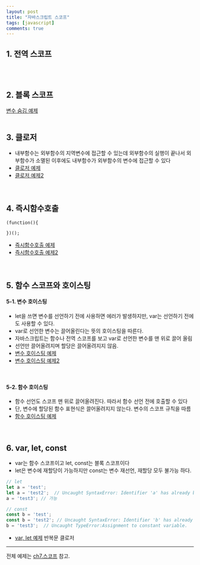 ```yaml
---
layout: post
title: "자바스크립트 스코프"
tags: [javascript]
comments: true
---
```


## 1. 전역 스코프
<br/><br/>

## 2. 블록 스코프
[변수 숨김 예제](https://github.com/yoojh9/learning-javascript-example/blob/master/ch7/variable-masking-test.js)
<br/><br/>

## 3. 클로저
- 내부함수는 외부함수의 지역변수에 접근할 수 있는데 외부함수의 실행이 끝나서 외부함수가 소멸된 이후에도 내부함수가 외부함수의 변수에 접근할 수 있다  
- [클로저 예제](https://github.com/yoojh9/learning-javascript-example/blob/master/ch7/closuer-test.js)  
- [클로저 예제2](https://github.com/yoojh9/learning-javascript-example/blob/master/ch7/closuer2-test.js)  
<br/><br/>

## 4. 즉시함수호출
```
(function(){

})();
```
- [즉시함수호출 예제](https://github.com/yoojh9/learning-javascript-example/blob/master/ch7/iife-test.js)  
- [즉시함수호출 예제2](https://github.com/yoojh9/learning-javascript-example/blob/master/ch7/iife2-test.js)  
<br/><br/>

## 5. 함수 스코프와 호이스팅
#### 5-1. 변수 호이스팅
- let을 쓰면 변수를 선언하기 전에 사용하면 에러가 발생하지만, var는 선언하기 전에도 사용할 수 있다.
- var로 선언한 변수는 끌어올린다는 뜻의 호이스팅을 따른다.
- 자바스크립트는 함수나 전역 스코프를 보고 var로 선언한 변수를 맨 위로 끌어 올림
- 선언만 끌어올려지며 할당은 끌어올려지지 않음.  
- [변수 호이스팅 예제](https://github.com/yoojh9/learning-javascript-example/blob/master/ch7/hoisting-test.js)  
- [변수 호이스팅 예제2](https://github.com/yoojh9/learning-javascript-example/blob/master/ch7/hoisting2-test.js)   
<br/>

#### 5-2. 함수 호이스팅
- 함수 선언도 스코프 맨 위로 끌어올려진다. 따라서 함수 선언 전에 호출할 수 있다
- 단, 변수에 할당된 함수 표현식은 끌어올려지지 않는다. 변수의 스코프 규칙을 따름
- [함수 호이스팅 예제](https://github.com/yoojh9/learning-javascript-example/blob/master/ch7/function-hoisting-test.js)  
<br/><br/>

## 6. var, let, const
- var는 함수 스코프이고 let, const는 블록 스코프이다
- let은 변수에 재할당이 가능하지만 const는 변수 재선언, 재할당 모두 불가능 하다.  

``` javascript
// let
let a = 'test';
let a = 'test2';  // Uncaught SyntaxError: Identifier 'a' has already been declared
a = 'test3'; // 가능

// const
const b = 'test';
const b = 'test2'; // Uncaught SyntaxError: Identifier 'b' has already been declared
b = 'test3';  // Uncaught TypeError:Assignment to constant variable.
```  

- [var, let 예제](https://github.com/yoojh9/learning-javascript-example/blob/master/ch7/var-let-test.js) 반복문 클로저   

---
전체 예제는 [ch7.스코프](https://github.com/yoojh9/learning-javascript-example/tree/master/ch7) 참고.